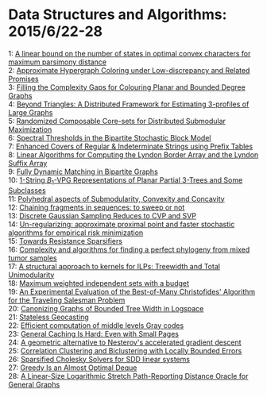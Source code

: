 # Data Structures and Algorithms: 2015/6/22-28  
1: [A linear bound on the number of states in optimal convex characters for  maximum parsimony distance](https://doi.org/10.48550/arXiv.1506.06404)  
2: [Approximate Hypergraph Coloring under Low-discrepancy and Related  Promises](https://doi.org/10.48550/arXiv.1506.06444)  
3: [Filling the Complexity Gaps for Colouring Planar and Bounded Degree  Graphs](https://doi.org/10.48550/arXiv.1506.06564)  
4: [Beyond Triangles: A Distributed Framework for Estimating 3-profiles of  Large Graphs](https://doi.org/10.48550/arXiv.1506.06671)  
5: [Randomized Composable Core-sets for Distributed Submodular Maximization](https://doi.org/10.48550/arXiv.1506.06715)  
6: [Spectral Thresholds in the Bipartite Stochastic Block Model](https://doi.org/10.48550/arXiv.1506.06737)  
7: [Enhanced Covers of Regular & Indeterminate Strings using Prefix Tables](https://doi.org/10.48550/arXiv.1506.06793)  
8: [Linear Algorithms for Computing the Lyndon Border Array and the Lyndon  Suffix Array](https://doi.org/10.48550/arXiv.1506.06983)  
9: [Fully Dynamic Matching in Bipartite Graphs](https://doi.org/10.48550/arXiv.1506.07076)  
10: [$1$-String $B_1$-VPG Representations of Planar Partial $3$-Trees and  Some Subclasses](https://doi.org/10.48550/arXiv.1506.07246)  
11: [Polyhedral aspects of Submodularity, Convexity and Concavity](https://doi.org/10.48550/arXiv.1506.07329)  
12: [Chaining fragments in sequences: to sweep or not](https://doi.org/10.48550/arXiv.1506.07458)  
13: [Discrete Gaussian Sampling Reduces to CVP and SVP](https://doi.org/10.48550/arXiv.1506.07490)  
14: [Un-regularizing: approximate proximal point and faster stochastic  algorithms for empirical risk minimization](https://doi.org/10.48550/arXiv.1506.07512)  
15: [Towards Resistance Sparsifiers](https://doi.org/10.48550/arXiv.1506.07568)  
16: [Complexity and algorithms for finding a perfect phylogeny from mixed  tumor samples](https://doi.org/10.48550/arXiv.1506.07675)  
17: [A structural approach to kernels for ILPs: Treewidth and Total  Unimodularity](https://doi.org/10.48550/arXiv.1506.07729)  
18: [Maximum weighted independent sets with a budget](https://doi.org/10.48550/arXiv.1506.07773)  
19: [An Experimental Evaluation of the Best-of-Many Christofides' Algorithm  for the Traveling Salesman Problem](https://doi.org/10.48550/arXiv.1506.07776)  
20: [Canonizing Graphs of Bounded Tree Width in Logspace](https://doi.org/10.48550/arXiv.1506.07810)  
21: [Stateless Geocasting](https://doi.org/10.48550/arXiv.1506.07895)  
22: [Efficient computation of middle levels Gray codes](https://doi.org/10.48550/arXiv.1506.07898)  
23: [General Caching Is Hard: Even with Small Pages](https://doi.org/10.48550/arXiv.1506.07905)  
24: [A geometric alternative to Nesterov's accelerated gradient descent](https://doi.org/10.48550/arXiv.1506.08187)  
25: [Correlation Clustering and Biclustering with Locally Bounded Errors](https://doi.org/10.48550/arXiv.1506.08189)  
26: [Sparsified Cholesky Solvers for SDD linear systems](https://doi.org/10.48550/arXiv.1506.08204)  
27: [Greedy Is an Almost Optimal Deque](https://doi.org/10.48550/arXiv.1506.08319)  
28: [A Linear-Size Logarithmic Stretch Path-Reporting Distance Oracle for  General Graphs](https://doi.org/10.48550/arXiv.1506.08392)  